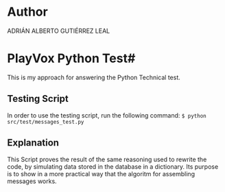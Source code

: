 # Author #
ADRIÁN ALBERTO GUTIÉRREZ LEAL

# PlayVox Python Test#

This is my approach for answering the Python Technical test.

## Testing Script ##
In order to use the testing script, run the following command:
`$ python src/test/messages_test.py`

## Explanation ##
This Script proves the result of the same reasoning used to rewrite 
the code, by simulating data stored in the database in a dictionary.
Its purpose is to show in a more practical way that the algoritm
for assembling messages works.